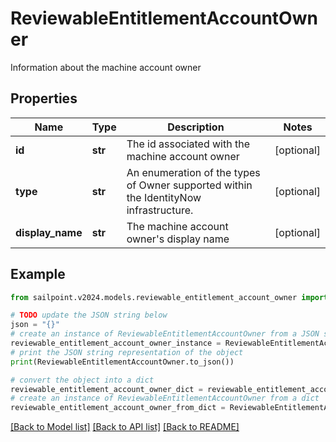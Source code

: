 # ReviewableEntitlementAccountOwner

Information about the machine account owner

## Properties

Name | Type | Description | Notes
------------ | ------------- | ------------- | -------------
**id** | **str** | The id associated with the machine account owner | [optional] 
**type** | **str** | An enumeration of the types of Owner supported within the IdentityNow infrastructure. | [optional] 
**display_name** | **str** | The machine account owner&#39;s display name | [optional] 

## Example

```python
from sailpoint.v2024.models.reviewable_entitlement_account_owner import ReviewableEntitlementAccountOwner

# TODO update the JSON string below
json = "{}"
# create an instance of ReviewableEntitlementAccountOwner from a JSON string
reviewable_entitlement_account_owner_instance = ReviewableEntitlementAccountOwner.from_json(json)
# print the JSON string representation of the object
print(ReviewableEntitlementAccountOwner.to_json())

# convert the object into a dict
reviewable_entitlement_account_owner_dict = reviewable_entitlement_account_owner_instance.to_dict()
# create an instance of ReviewableEntitlementAccountOwner from a dict
reviewable_entitlement_account_owner_from_dict = ReviewableEntitlementAccountOwner.from_dict(reviewable_entitlement_account_owner_dict)
```
[[Back to Model list]](../README.md#documentation-for-models) [[Back to API list]](../README.md#documentation-for-api-endpoints) [[Back to README]](../README.md)


